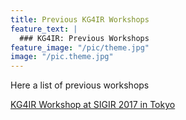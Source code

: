 ```yaml
---
title: Previous KG4IR Workshops
feature_text: | 
  ### KG4IR: Previous Workshops
feature_image: "/pic/theme.jpg"
image: "/pic.theme.jpg"
---
```



Here a list of previous workshops

[KG4IR Workshop at SIGIR 2017 in Tokyo](./KG4IR-SIGIR17)


